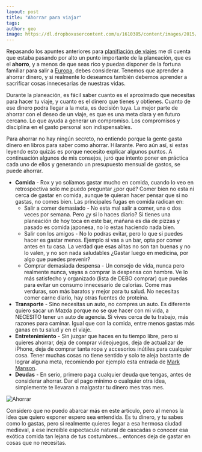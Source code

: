 ```yaml
---
layout: post
title: "Ahorrar para viajar"
tags: 
author: geo
image: https://dl.dropboxusercontent.com/u/1610385/content/images/2015/03/ahorrar-1.jpg
---
```

Repasando los apuntes anteriores para [planifiación de viajes](/planeacion-de-viaje-101/) me di cuenta que estaba pasando por alto un punto importante de la planeación, que es el **ahorro**, y a menos de que seas rico y puedas disponer de la fortuna familiar para salir a [Europa](/tag/europa), debes considerar. Tenemos que aprender a ahorrar dinero, y si realmente lo deseamos también debemos aprender a sacrificar cosas innecesarias de nuestras vidas.

Durante la planeación, es fácil saber cuanto es el aproximado que necesitas para hacer tu viaje, y cuanto es el dinero que tienes y obtienes. Cuanto de ese dinero podra llegar a la meta, es decisión tuya. La mejor parte de ahorrar con el deseo de un viaje, es que es una meta clara y en futuro cercano. Lo que ayuda a generar un compromiso. Los compromisos y disciplina en el gasto personal son indispensables.

Para ahorrar no hay ningún secreto, no entiendo porque la gente gasta dinero en libros para saber como ahorrar. Hilarante. Pero aún así, si estas leyendo esto quizás es porque necesito explicar algunos puntos. A continuación algunos de mis consejos, juró que intento poner en práctica cada uno de ellos y generando un presupuesto mensual de gastos, se puede ahorrar.

* **Comida** - Rox y yo solíamos gastar mucho en comida, cuando lo veo en retrospectiva solo me puedo preguntar ¿por qué? Comer bien no esta ni cerca de gastar en comida, aunque te quieran hacer pensar que si no gastas, no comes bien. Las principales fugas en comida radican en:
	* Salir a comer demasiado - No esta mal salir a comer, una o dos veces por semana. Pero ¿y si lo haces diario? Si tienes una planeación de hoy toca en este bar, mañana es día de pizzas y pasado es comida japonesa, no lo estas haciendo nada bien.
    * Salir con los amigos - No lo podras evitar, pero lo que si puedes hacer es gastar menos. Ejemplo si vas a un bar, opta por comer antes en tu casa. La verdad que esas alitas no son tan buenas y no lo valen, y no son nada saludables ¿Gastar luego en medicina, por algo que puedes prevenir?
    * Comprar demasiada despensa - Un consejo de vida, nunca pero realmente nunca, vayas a comprar la despensa con hambre. Ve lo más satisfecho y organizado (lista de DEBO comprar) que puedas para evitar un consumo innecesario de calorías. Come mas verduras, son más baratos y mejor para tu salud. No necesitas comer carne diario, hay otras fuentes de proteína.
* **Transporte** - Sino necesitas un auto, no compres un auto. Es diferente quiero sacar un Mazda porque no se que hacer con mi vida, a NECESITO tener un auto de agencia. Si vives cerca de tu trabajo, más razones para caminar. Igual que con la comida, entre menos gastas más ganas en tu salud y en el viaje.
* **Entretenimiento** - Sin juzgar que haces en tu tiempo libre, pero si quieres ahorrar, deja de comprar videojuegos, deja de actualizar de iPhone, deja de comprar tanta ropa y accesorios inútiles para cualquier cosa. Tener muchas cosas no tiene sentido y solo te aleja bastante de lograr alguna meta, recomiendo por ejemplo esta entrada de [Mark Manson](http://markmanson.net/minimalism).
* **Deudas** - En serio, primero paga cualquier deuda que tengas, antes de considerar ahorrar. Dar el pago mínimo o cualquier otra idea, simplemente te llevaran a malgastar tu dinero mes tras mes. 

![Ahorrar](https://dl.dropboxusercontent.com/u/1610385/content/images/2015/03/ahorrar.jpg)

Considero que no puedo abarcar más en este artículo, pero al menos la idea que quiero exponer espero sea entendida. Es tu dinero, y tu sabes como lo gastas, pero si realmente quieres llegar a esa hermosa ciudad medieval, a ese increible espectaculo natural de cascadas o conocer esa exótica comida tan lejana de tus costumbres... entonces deja de gastar en cosas que no necesitas.

    